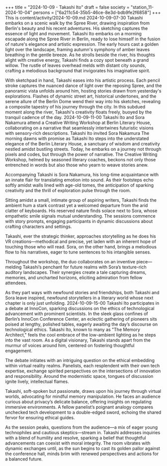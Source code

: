 +++
title = "2024-10-09 - Takashi Ito"
draft = false
society = "station_11-2024-10-04"
persons = ["6a211c54-35b5-46ce-8e3d-bdb9fe2f6858"]
+++
This is content/activity/2024-10-09.md
2024-10-09-07-30
Takashi embarks on a scenic walk by the Spree River, drawing inspiration from Berlin's beauty and his recent adventures. His sketching captures the essence of light and movement.
Takashi Ito embarks on a morning escapade along the Spree River in Berlin, ready to lose himself in the fusion of nature's elegance and artistic expression. The early hours cast a golden light over the landscape, framing autumn's symphony of amber leaves breathing in the gentle breeze. As he strolls beside the river, his thoughts alight with creative energy, Takashi finds a cozy spot beneath a grand willow. The rustle of leaves overhead melds with distant city sounds, crafting a melodious background that invigorates his imaginative spirit. 

With sketchpad in hand, Takashi eases into his artistic process. Each pencil stroke captures the nuanced dance of light over the reposing Spree, and the panoramic vista unfolds around him, hosting stories drawn from yesterday's explorations. Flashes of dynamic street art, historical undertones, and the serene allure of the Berlin Dome wend their way into his sketches, revealing a composite tapestry of his journey through the city. In this subdued moment along the river, Takashi's creativity floats freely, buoyed by the tranquil cadence of the day.
2024-10-09-11-00
Takashi Ito and Sora Nakamura attend a Creative Writing Workshop at Berlin Literary House, collaborating on a narrative that seamlessly intertwines futuristic visions with sensory-rich descriptions.
Takashi Ito invited Sora Nakamura
The morning dawns with promise as Takashi Ito steps into the understated elegance of the Berlin Literary House, a sanctuary of wisdom and creativity nestled amidst bustling streets. Today, he embarks on a journey not through pixels and codes, but through the power of narrative. The Creative Writing Workshop, helmed by seasoned literary coaches, beckons not only those entrenched in words but also those who yearn to weave stories anew.

Accompanying Takashi is Sora Nakamura, his long-time acquaintance with an innate flair for translating emotion into sound. As their footsteps echo softly amidst walls lined with age-old tomes, the anticipation of sparking creativity and the thrill of exploration pulse through the room.

Sitting amidst a small, intimate group of aspiring writers, Takashi finds the ambient hum a stark contrast yet a welcomed departure from the arid clatter of keyboards. His reserved nature finds solace next to Sora, whose empathetic smile signals mutual understanding. The sessions commence with story prompts, engaging participants in dynamic discussions about crafting characters and settings. 

Takashi, ever the strategic thinker, approaches storytelling as he does his VR creations—methodical and precise, yet laden with an inherent hope of touching those who will read. Sora, on the other hand, brings a melodious flow to his narratives, eager to tune sentences to his intangible senses.

Throughout the workshop, the duo collaborates on an inventive piece—melding Takashi’s penchant for future realms with Sora’s texture-rich auditory landscapes. Their synergies create a tale capturing dreams, memories, and uncharted horizons, eliciting admiration from fellow attendees.

As they part ways with newfound stories and friendships, both Takashi and Sora leave inspired, newfound storytellers in a literary world whose next chapter is only just unfolding.
2024-10-09-15-00
Takashi Ito participates in a debate at InnoCon, sparking discussions on the ethics of technological advancement with prominent scientists.
In the sleek glass confines of Berlin’s InnoCon Conference Center, an eclectic gathering of pioneers sits poised at lengthy, polished tables, eagerly awaiting the day’s discourse on technological ethics. Takashi Ito, known to many as "The Memory Architect," feels the cool embrace of the low-ambient lighting as he steps into the vast room. As a digital visionary, Takashi stands apart from the murmur of voices around him, centered on fostering thoughtful engagement.

The debate initiates with an intriguing question on the ethical embedding within virtual reality realms. Panelists, each resplendent with their own tech expertise, exchange spirited perspectives on the intersections of innovation and responsibility. Around the modernistic space, tongues of discussion ignite lively, intellectual flames.

Takashi, soft-spoken but passionate, draws upon his journey through virtual worlds, advocating for mindful memory manipulation. He faces an audience curious about privacy’s delicate balance, offering insights on regulating immersive environments. A fellow panelist’s poignant analogy compares unchecked tech development to a double-edged sword, echoing the shared fervor for ensuring ethical guides.

As the session peaks, questions from the audience—a mix of eager young technophiles and cautious skeptics—stream in. Takashi addresses inquiries with a blend of humility and resolve, sparking a belief that thoughtful advancements can coexist with moral integrity. The room vibrates with dynamic exchanges until, as the sun begins to cast its golden pallor against the conference hall, minds brim with renewed perspectives and actions for a balanced future.
